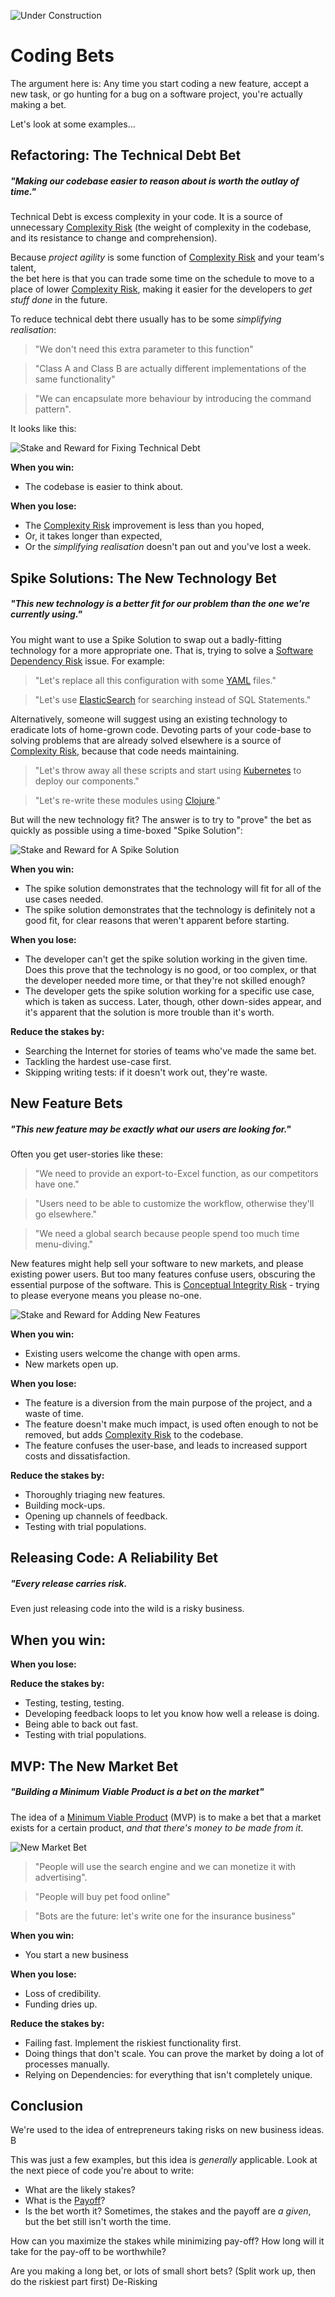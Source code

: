 ![Under Construction](images/state/uc.png)

# Coding Bets

The argument here is:  Any time you start coding a new feature, accept a new task, or go hunting for a bug on a software project, you're actually making a bet.  

Let's look at some examples...

## Refactoring: The Technical Debt Bet

##### "Making our codebase easier to reason about is worth the outlay of time."

Technical Debt is excess complexity in your code.  It is a source of unnecessary [Complexity Risk](Complexity-Risk.md) (the weight of complexity in the codebase, and its resistance to change and comprehension).

Because _project agility_ is some function of [Complexity Risk](Complexity-Risk.md) and your team's talent,   
the bet here is that you can trade some time on the schedule to move to a place of lower [Complexity Risk](Complexity-Risk.md), making it easier for the developers to _get stuff done_ in the future.

To reduce technical debt there usually has to be some _simplifying realisation_:

> "We don't need this extra parameter to this function"

> "Class A and Class B are actually different implementations of the same functionality"

> "We can encapsulate more behaviour by introducing the command pattern".

It looks like this:

![Stake and Reward for Fixing Technical Debt](images/generated/practices/coding/refactoring.png)

**When you win:**
 - The codebase is easier to think about.  
 
**When you lose:** 
- The [Complexity Risk](Complexity-Risk.md) improvement is less than you hoped,
- Or, it takes longer than expected, 
- Or the _simplifying realisation_ doesn't pan out and you've lost a week.

## Spike Solutions: The New Technology Bet

##### "This new technology is a better fit for our problem than the one we're currently using."

You might want to use a Spike Solution to swap out a badly-fitting technology for a more appropriate one.  That is, trying to solve a [Software Dependency Risk](Software-Dependency-Risk.md) issue.  For example:

> "Let's replace all this configuration with some [YAML]() files."

> "Let's use [ElasticSearch]() for searching instead of SQL Statements."

Alternatively, someone will suggest using an existing technology to eradicate lots of home-grown code.  Devoting parts of your code-base to solving problems that are already solved elsewhere is a source of [Complexity Risk](Complexity-Risk.md), because that code needs maintaining.

> "Let's throw away all these scripts and start using [Kubernetes]() to deploy our components."

> "Let's re-write these modules using [Clojure]()."

But will the new technology fit?  The answer is to try to "prove" the bet as quickly as possible using a time-boxed "Spike Solution":

![Stake and Reward for A Spike Solution](images/generated/practices/coding/spike.png)

**When you win:**
 - The spike solution demonstrates that the technology will fit for all of the use cases needed.
 - The spike solution demonstrates that the technology is definitely not a good fit, for clear reasons that weren't apparent before starting. 
 
**When you lose:** 
 - The developer can't get the spike solution working in the given time.  Does this prove that the technology is no good, or too complex, or that the developer needed more time, or that they're not skilled enough?
 - The developer gets the spike solution working for a specific use case, which is taken as success.  Later, though, other down-sides appear, and it's apparent that the solution is more trouble than it's worth.
 
**Reduce the stakes by:**

 - Searching the Internet for stories of teams who've made the same bet.
 - Tackling the hardest use-case first.
 - Skipping writing tests: if it doesn't work out, they're waste.

## New Feature Bets

##### "This new feature may be exactly what our users are looking for."

Often you get user-stories like these:

> "We need to provide an export-to-Excel function, as our competitors have one."

> "Users need to be able to customize the workflow, otherwise they'll go elsewhere."

> "We need a global search because people spend too much time menu-diving."

New features might help sell your software to new markets, and please existing power users.  But too many features confuse users, obscuring the essential purpose of the software.  This is [Conceptual Integrity Risk](Feature-Risk#conceptual-integrity-risk) - trying to please everyone means you please no-one.  

![Stake and Reward for Adding New Features](images/generated/practices/coding/new-feature.png)

**When you win:**
 - Existing users welcome the change with open arms.  
 - New markets open up.
 
**When you lose:**  
 - The feature is a diversion from the main purpose of the project, and a waste of time.  
 - The feature doesn't make much impact, is used often enough to not be removed, but adds [Complexity Risk](Complexity-Risk.md) to the codebase.
 - The feature confuses the user-base, and leads to increased support costs and dissatisfaction.

**Reduce the stakes by:** 
 - Thoroughly triaging new features.
 - Building mock-ups.
 - Opening up channels of feedback.
 - Testing with trial populations.
 
## Releasing Code:  A Reliability Bet

##### "Every release carries risk.  

Even just releasing code into the wild is a risky business.

**When you win:**
 - 

**When you lose:**

**Reduce the stakes by:** 
 - Testing, testing, testing.
 - Developing feedback loops to let you know how well a release is doing.
 - Being able to back out fast.
 - Testing with trial populations.

## MVP: The New Market Bet

##### "Building a Minimum Viable Product is a bet on the market"

The idea of a [Minimum Viable Product]() (MVP) is to make a bet that a market exists for a certain product, _and that there's money to be made from it_. 

![New Market Bet](images/generated/practices/coding/new-market.png)

> "People will use the search engine and we can monetize it with advertising".

> "People will buy pet food online"

> "Bots are the future: let's write one for the insurance business"

**When you win:**
 - You start a new business
 
**When you lose:**  
 - Loss of credibility.
 - Funding dries up.
 

**Reduce the stakes by:** 
- Failing fast.  Implement the riskiest functionality first.
- Doing things that don't scale.  You can prove the market by doing a lot of processes manually.
- Relying on Dependencies:  for everything that isn't completely unique.

## Conclusion

We're used to the idea of entrepreneurs taking risks on new business ideas.   B

This was just a few examples, but this idea is _generally_ applicable.  Look at the next piece of code you're about to write:

 - What are the likely stakes?
 - What is the [Payoff](Glossary.md#payoff)?
 - Is the bet worth it?  Sometimes, the stakes and the payoff are _a given_, but the bet still isn't worth the time.
 
How can you maximize the stakes while minimizing pay-off?  How long will it take for the pay-off to be worthwhile?

Are you making a long bet, or lots of small short bets?  (Split work up, then do the riskiest part first)
 De-Risking

